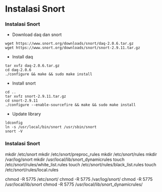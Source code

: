 # Instalasi Snort


### Instalasi Snort

- Download daq dan snort
```
wget https://www.snort.org/downloads/snort/daq-2.0.6.tar.gz
wget https://www.snort.org/downloads/snort/snort-2.9.11.tar.gz
```
- Install daq
```
tar xvfz daq-2.0.6.tar.gz
cd daq-2.0.6
./configure && make && sudo make install
```
- Install snort
```
cd ..
tar xvfz snort-2.9.11.tar.gz
cd snort-2.9.11
./configure --enable-sourcefire && make && sudo make install
```
- Update library
```
ldconfig
ln -s /usr/local/bin/snort /usr/sbin/snort
snort -V
```

### Instalasi Snort
mkdir /etc/snort 
mkdir /etc/snort/preproc_rules 
mkdir /etc/snort/rules 
mkdir /var/log/snort 
mkdir /usr/local/lib/snort_dynamicrules 
touch /etc/snort/rules/white_list.rules 
touch /etc/snort/rules/black_list.rules 
touch /etc/snort/rules/local.rules

chmod -R 5775 /etc/snort/ 
chmod -R 5775 /var/log/snort/ 
chmod -R 5775 /usr/local/lib/snort
chmod -R 5775 /usr/local/lib/snort_dynamicrules/